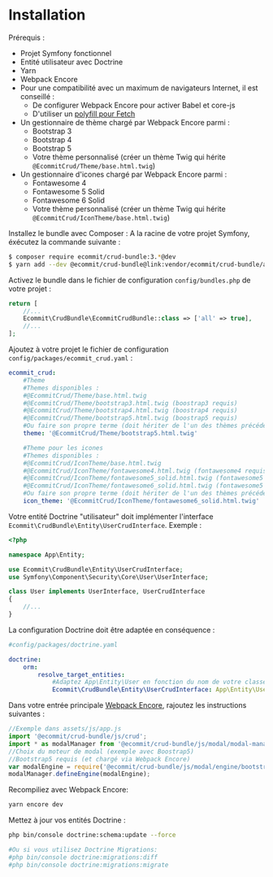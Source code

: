 # Installation

Prérequis :
* Projet Symfony fonctionnel
* Entité utilisateur avec Doctrine
* Yarn
* Webpack Encore
* Pour une compatibilité avec un maximum de navigateurs Internet, il est conseillé :
  * De configurer Webpack Encore pour activer Babel et core-js
  * D'utiliser un [polyfill pour Fetch](https://github.com/github/fetch)
* Un gestionnaire de thème chargé par Webpack Encore parmi :
    * Bootstrap 3
    * Bootstrap 4
    * Bootstrap 5
    * Votre thème personnalisé (créer un thème Twig qui hérite `@EcommitCrud/Theme/base.html.twig`)
* Un gestionnaire d'icones chargé par Webpack Encore parmi :
    * Fontawesome 4
    * Fontawesome 5 Solid
    * Fontawesome 6 Solid
    * Votre thème personnalisé (créer un thème Twig qui hérite `@EcommitCrud/IconTheme/base.html.twig`)

Installez le bundle avec Composer : A la racine de votre projet Symfony, éxécutez la commande suivante :

```bash
$ composer require ecommit/crud-bundle:3.*@dev
$ yarn add --dev @ecommit/crud-bundle@link:vendor/ecommit/crud-bundle/assets
```

Activez le bundle dans le fichier de configuration `config/bundles.php` de votre projet :

```php
return [
    //...
    Ecommit\CrudBundle\EcommitCrudBundle::class => ['all' => true],
    //...
];
```

Ajoutez à votre projet le fichier de configuration `config/packages/ecommit_crud.yaml` :

```yaml
ecommit_crud:
    #Theme
    #Themes disponibles :
    #@EcommitCrud/Theme/base.html.twig
    #@EcommitCrud/Theme/bootstrap3.html.twig (boostrap3 requis)
    #@EcommitCrud/Theme/bootstrap4.html.twig (boostrap4 requis)
    #@EcommitCrud/Theme/bootstrap5.html.twig (boostrap5 requis)
    #Ou faire son propre terme (doit hériter de l'un des thèmes précédents)
    theme: '@EcommitCrud/Theme/bootstrap5.html.twig'

    #Theme pour les icones
    #Themes disponibles :
    #@EcommitCrud/IconTheme/base.html.twig
    #@EcommitCrud/IconTheme/fontawesome4.html.twig (fontawesome4 requis)
    #@EcommitCrud/IconTheme/fontawesome5_solid.html.twig (fontawesome5 Solid requis)
    #@EcommitCrud/IconTheme/fontawesome6_solid.html.twig (fontawesome5 Solid requis)
    #Ou faire son propre terme (doit hériter de l'un des thèmes précédents)
    icon_theme: '@EcommitCrud/IconTheme/fontawesome6_solid.html.twig'
```

Votre entité Doctrine "utilisateur" doit implémenter l'interface `Ecommit\CrudBundle\Entity\UserCrudInterface`. Exemple :

```php
<?php

namespace App\Entity;

use Ecommit\CrudBundle\Entity\UserCrudInterface;
use Symfony\Component\Security\Core\User\UserInterface;

class User implements UserInterface, UserCrudInterface
{
    //...
}
```

La configuration Doctrine doit être adaptée en conséquence :

```yaml
#config/packages/doctrine.yaml

doctrine:
    orm:
        resolve_target_entities:
            #Adaptez App\Entity\User en fonction du nom de votre classe utilisateur
            Ecommit\CrudBundle\Entity\UserCrudInterface: App\Entity\User
```

Dans votre entrée principale [Webpack Encore](https://symfony.com/doc/current/frontend.html), rajoutez les instructions suivantes :

```js
//Exemple dans assets/js/app.js
import '@ecommit/crud-bundle/js/crud';
import * as modalManager from '@ecommit/crud-bundle/js/modal/modal-manager';
//Choix du moteur de modal (exemple avec Boostrap5)
//Bootstrap5 requis (et chargé via Webpack Encore)
var modalEngine = require('@ecommit/crud-bundle/js/modal/engine/bootstrap5');
modalManager.defineEngine(modalEngine);
```

Recompiliez avec Webpack Encore:

```bash
yarn encore dev
```

Mettez à jour vos entités Doctrine :

```bash
php bin/console doctrine:schema:update --force

#Ou si vous utilisez Doctrine Migrations:
#php bin/console doctrine:migrations:diff
#php bin/console doctrine:migrations:migrate
```

